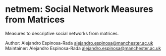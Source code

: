 # netmem: Social Network Measures from Matrices

Measures to descriptive social networks from matrices. 

Author:  Alejandro Espinosa-Rada <alejandro.espinosa@manchester.ac.uk>
Maintainer:  Alejandro Espinosa-Rada <alejandro.espinosa@manchester.ac.uk>
